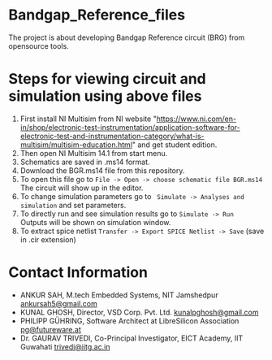 # Bandgap_Reference_files
The project is about developing Bandgap Reference circuit (BRG) from opensource tools.

Steps for viewing circuit and simulation using above files
===================================
1. First install NI Multisim from NI website "https://www.ni.com/en-in/shop/electronic-test-instrumentation/application-software-for-electronic-test-and-instrumentation-category/what-is-multisim/multisim-education.html" and get student edition. 
2. Then open NI Multisim 14.1 from start menu.
3. Schematics are saved in .ms14 format.
4. Download the BGR.ms14 file from this repository.
5. To open this file go to
   `File -> Open -> choose schematic file BGR.ms14`
   The circuit will show up in the editor. 
6. To change simulation parameters go to ` Simulate -> Analyses and simulation` and set parameters. 
7. To directly run and see simulation results go to `Simulate -> Run `
   Outputs will be shown on simulation window.
8. To extract spice netlist
   `Transfer -> Export SPICE Netlist -> Save` (save in .cir extension)
   
Contact Information
===================================
- ANKUR SAH, 
 M.tech Embedded Systems, NIT Jamshedpur
  ankursah5@gmail.com
- KUNAL GHOSH, 
 Director, VSD Corp. Pvt. Ltd. 
  kunalpghosh@gmail.com
- PHILIPP GÜHRING, 
Software Architect at LibreSilicon Association
  pg@futureware.at
 - Dr. GAURAV TRIVEDI, 
 Co-Principal Investigator, EICT Academy, IIT Guwahati
 trivedi@iitg.ac.in
